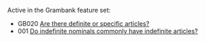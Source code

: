 Active in the Grambank feature set:

* GB020 [Are there definite or specific articles?](https://github.com/glottobank/Grambank/wiki/GB020)
* 001 [Do indefinite nominals commonly have indefinite articles?](https://github.com/glottobank/Grambank/wiki/GB021)
